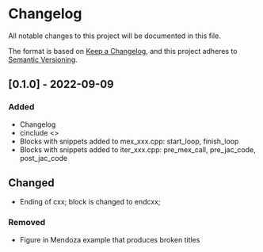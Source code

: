 # Changelog

All notable changes to this project will be documented in this file.

The format is based on [Keep a Changelog](https://keepachangelog.com/en/1.0.0/),
and this project adheres to [Semantic Versioning](https://semver.org/spec/v2.0.0.html).

## [0.1.0] - 2022-09-09

### Added

- Changelog
- cinclude <> 
- Blocks with snippets added to mex_xxx.cpp: start_loop, finish_loop
- Blocks with snippets added to iter_xxx.cpp: pre_mex_call, pre_jac_code, post_jac_code

## Changed

- Ending of cxx; block is changed to endcxx;

### Removed

- Figure in Mendoza example that produces broken titles
